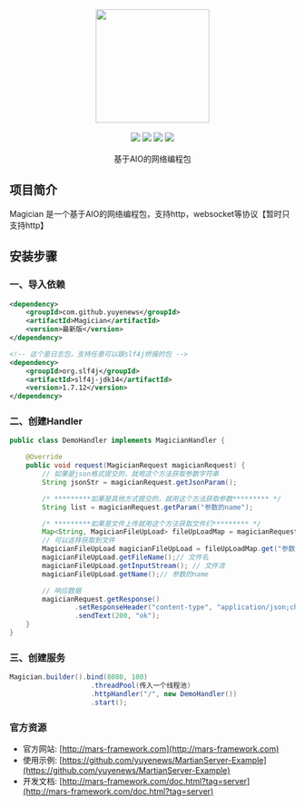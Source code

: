 <div align=center>
<img width="200px;" src="http://mars-framework.com/img/logo-black.png"/>
</div>

<br/>

<div align=center>

<img src="https://img.shields.io/badge/licenes-MIT-brightgreen.svg"/>
<img src="https://img.shields.io/badge/jdk-11+-brightgreen.svg"/>
<img src="https://img.shields.io/badge/maven-3.5.4+-brightgreen.svg"/>
<img src="https://img.shields.io/badge/release-master-brightgreen.svg"/>

</div>
<br/>

<div align=center>
基于AIO的网络编程包
</div>


## 项目简介

Magician 是一个基于AIO的网络编程包，支持http，websocket等协议【暂时只支持http】

## 安装步骤

### 一、导入依赖

```xml
<dependency>
    <groupId>com.github.yuyenews</groupId>
    <artifactId>Magician</artifactId>
    <version>最新版</version>
</dependency>

<!-- 这个是日志包，支持任意可以跟slf4j桥接的包 -->
<dependency>
    <groupId>org.slf4j</groupId>
    <artifactId>slf4j-jdk14</artifactId>
    <version>1.7.12</version>
</dependency>
```
### 二、创建Handler
```java
public class DemoHandler implements MagicianHandler {

    @Override
    public void request(MagicianRequest magicianRequest) {
        // 如果是json格式提交的，就用这个方法获取参数字符串
        String jsonStr = magicianRequest.getJsonParam();

        /* *********如果是其他方式提交的，就用这个方法获取参数********* */
        String list = magicianRequest.getParam("参数的name");

        /* *********如果是文件上传就用这个方法获取文件们********* */
        Map<String, MagicianFileUpLoad> fileUpLoadMap = magicianRequest.getFiles();
        // 可以这样获取到文件
        MagicianFileUpLoad magicianFileUpLoad = fileUpLoadMap.get("参数的name");
        magicianFileUpLoad.getFileName();// 文件名
        magicianFileUpLoad.getInputStream(); // 文件流
        magicianFileUpLoad.getName();// 参数的name

        // 响应数据
        magicianRequest.getResponse()
                .setResponseHeader("content-type", "application/json;charset=UTF-8")
                .sendText(200, "ok");
    }
}
```

### 三、创建服务
```java
Magician.builder().bind(8080, 100)
                    .threadPool(传入一个线程池)
                    .httpHandler("/", new DemoHandler())
                    .start();
```

### 官方资源
- 官方网站: [http://mars-framework.com](http://mars-framework.com)
- 使用示例: [https://github.com/yuyenews/MartianServer-Example](https://github.com/yuyenews/MartianServer-Example)
- 开发文档: [http://mars-framework.com/doc.html?tag=server](http://mars-framework.com/doc.html?tag=server)